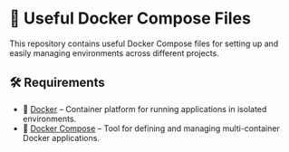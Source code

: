 # 🐳 Useful Docker Compose Files

This repository contains useful Docker Compose files for setting up and easily managing environments across different projects.

## 🛠️ Requirements

- 🐳 [Docker](https://www.docker.com/) – Container platform for running applications in isolated environments.
- 🧩 [Docker Compose](https://docs.docker.com/compose/) – Tool for defining and managing multi-container Docker applications.
